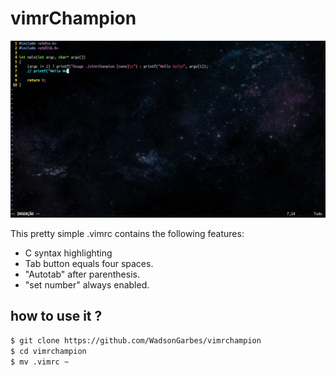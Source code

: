 # vimrChampion

![Screenshot](https://github.com/WadsonGarbes/vimrChampion/blob/master/image.png)

This pretty simple .vimrc contains the following features:

- C syntax highlighting 
- Tab button equals four spaces.
- "Autotab" after parenthesis.
- "set number" always enabled.

## how to use it ?

```bash
$ git clone https://github.com/WadsonGarbes/vimrchampion
$ cd vimrchampion
$ mv .vimrc ~ 
```
